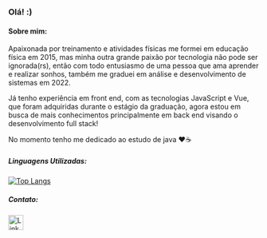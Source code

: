 ### Olá! :) 
    
#### Sobre mim:

Apaixonada por treinamento e atividades físicas me formei em educação física em 2015, mas minha outra grande paixão por tecnologia não pode ser ignorada(rs), então com todo entusiasmo de uma pessoa que ama aprender e realizar sonhos, também me graduei em análise e desenvolvimento de sistemas em 2022.


Já tenho experiência em front end, com as tecnologias JavaScript e Vue, que foram adquiridas durante o estágio da graduação, agora estou em busca de mais conhecimentos principalmente em back end visando o desenvolvimento full stack! 


No momento tenho me dedicado ao estudo de java :hearts::coffee: 

##### Linguagens Utilizadas:

[![Top Langs](https://github-readme-stats.vercel.app/api/top-langs/?username=lucimararocha872&layout=compact)](https://github.com/anuraghazra/github-readme-stats)

##### Contato:

[<img src='https://img.shields.io/badge/LinkedIn-0077B5?style=for-the-badge&logo=linkedin&logoColor=white' alt='Linkedin' height='30'>](https://www.linkedin.com/in/lucimararocha872/)

<!--
**Lucimararocha872/Lucimararocha872** is a ✨ _special_ ✨ repository because its `README.md` (this file) appears on your GitHub profile.

Here are some ideas to get you started:

- 🔭 I’m currently working on ...
- 🌱 I’m currently learning ...
- 👯 I’m looking to collaborate on ...
- 🤔 I’m looking for help with ...
- 💬 Ask me about ...
- 📫 How to reach me: ...      
- 😄 Pronouns: ...
- ⚡ Fun fact: ...
-->
